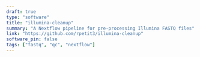 ```yaml
---
draft: true
type: "software"
title: "illumina-cleanup"
summary: "A Nextflow pipeline for pre-processing Illumina FASTQ files"
link: "https://github.com/rpetit3/illumina-cleanup"
software_pin: false
tags: ["fastq", "qc", "nextflow"]
---
```

